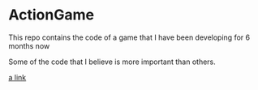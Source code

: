 # ActionGame
This repo contains the code of a game that I have been developing for 6 months now

Some of the code that I believe is more important than others.

[a link](https://github.com/Hir-o/ActionGame/tree/main/AbstractFactory/Particles)
